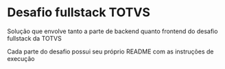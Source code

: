 # Desafio fullstack TOTVS

Solução que envolve tanto a parte de backend quanto frontend do desafio fullstack da TOTVS

Cada parte do desafio possui seu próprio README com as instruções de execução

